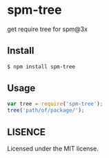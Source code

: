 # spm-tree

get require tree for spm@3x

## Install

```bash
$ npm install spm-tree
```

## Usage

```javascript
var tree = require('spm-tree');
tree('path/of/package/');
```

## LISENCE

Licensed under the MIT license.

